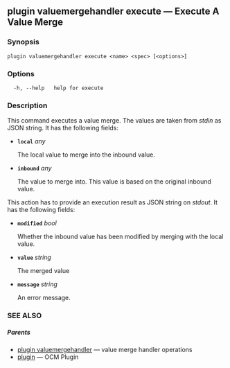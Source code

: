 ## plugin valuemergehandler execute &mdash; Execute A Value Merge

### Synopsis

```
plugin valuemergehandler execute <name> <spec> [<options>]
```

### Options

```
  -h, --help   help for execute
```

### Description


This command executes a value merge. The values are taken from *stdin* as JSON
string. It has the following fields:

- **<code>local</code>** *any*

  The local value to merge into the inbound value.

- **<code>inbound</code>** *any*

  The value to merge into. This value is based on the original inbound value.

This action has to provide an execution result as JSON string on *stdout*. It has the
following fields:

- **<code>modified</code>** *bool*

  Whether the inbound value has been modified by merging with the local value.

- **<code>value</code>** *string*

  The merged value

- **<code>message</code>** *string*

  An error message.


### SEE ALSO

##### Parents

* [plugin valuemergehandler](plugin_valuemergehandler.md)	 &mdash; value merge handler operations
* [plugin](plugin.md)	 &mdash; OCM Plugin

